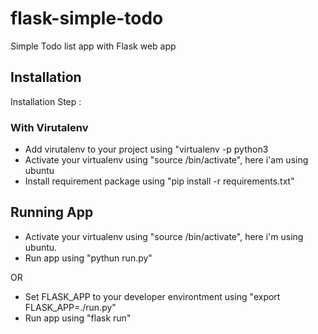 # flask-simple-todo
Simple Todo list app with Flask web app 


## Installation
Installation Step :

### With Virutalenv
* Add virutalenv to your project using "virtualenv <name> -p python3
* Activate your virtualenv using "source <name>/bin/activate", here i'am using ubuntu
* Install requirement package using "pip install -r requirements.txt"

## Running App

* Activate your virtualenv using "source <name>/bin/activate", here i'm using ubuntu.
* Run app using "pythun run.py"

OR
* Set FLASK_APP to your developer environtment using "export FLASK_APP=./run.py"
* Run app using "flask run"



